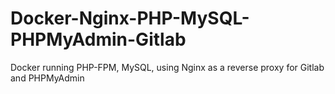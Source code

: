 # Docker-Nginx-PHP-MySQL-PHPMyAdmin-Gitlab
Docker running PHP-FPM, MySQL, using Nginx as a reverse proxy for Gitlab and PHPMyAdmin
